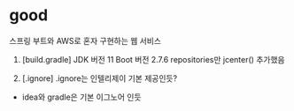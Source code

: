 # good
스프링 부트와 AWS로 혼자 구현하는 웹 서비스


1. [build.gradle]
JDK 버전 11 
Boot 버전 2.7.6
repositories만 jcenter() 추가했음


2. [.ignore]
.ignore는 인텔리제이 기본 제공인듯?
 - idea와 gradle은 기본 이그노어 인듯




